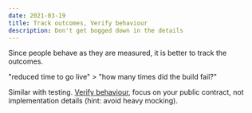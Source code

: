 ```yaml
---
date: 2021-03-19
title: Track outcomes, Verify behaviour
description: Don't get bogged down in the details
---
```


Since people behave as they are measured, it is better to track the outcomes.

"reduced time to go live" > "how many times did the build fail?"

Similar with testing. [Verify behaviour](https://youtu.be/EZ05e7EMOLM), focus
on your public contract, not implementation details (hint: avoid heavy mocking).
